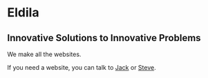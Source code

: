 # Eldila
## Innovative Solutions to Innovative Problems

We make all the websites.

If you need a website, you can talk to [Jack](mailto:jacklewisbrown@gmail.com) or [Steve](mailto:beren1hand@gmail.com).
